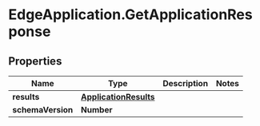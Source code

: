# EdgeApplication.GetApplicationResponse

## Properties

Name | Type | Description | Notes
------------ | ------------- | ------------- | -------------
**results** | [**ApplicationResults**](ApplicationResults.md) |  | 
**schemaVersion** | **Number** |  | 


